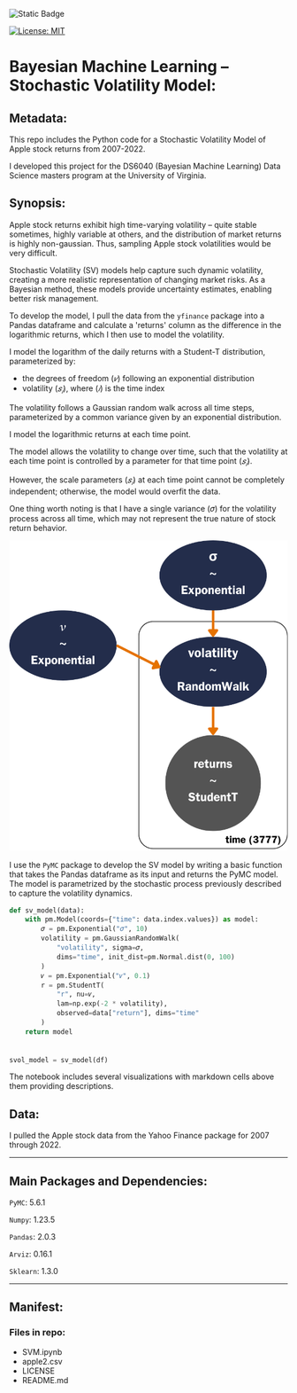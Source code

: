 ![Static Badge](https://img.shields.io/badge/Repo_Status%3A-Final_Release-blue?style=flat&logo=data%3Aimage%2Fpng%3Bbase64%2CiVBORw0KGgoAAAANSUhEUgAAAC0AAAAiCAMAAAD8kqB9AAAClFBMVEUAAAD%2F%2F%2F%2FBYzTCysr2WxvyQRLnSibjUy3VZSLbQyvSjHHIjEX5%2F%2F%2F5%2B%2FvIz9D8%2F%2F%2F4WhryWRz3QBHxUR7ySh%2FxbBjsTiHwbxnnTCXVQiz96eTg4N%2Fd3dzL0tH0XDPFzc32SRv0UB%2F3WRr4XRn1SR32VBv1Uhz0TB71URz0QBDySh3%2FYAP4ZxT1YxnwXRz0ZxnvTh7vVR7yPhDxQhfrTB%2FcVCLfRSzUUCfdPCbLciPQOjLu8fHc5OXn5eT85uHj4uHY19bKt6%2F3WBv2Uhv0WS%2F1TSDyWjT0Sx33XBr3Vhv0Vxz3XRr3Xhr1Uhv0Ux30SRv0Whv3Yhn2Xhr0UhzzPg%2F2RBb0Tx7zPg%2FzPg7zUR33YxjyTh%2F7XgL6WQDxTh%2FwVB%2F3Pw%2FzPA3wTh7zYRv1aBntTCDxXhzrTx%2FwSh7oYCDxaxjuTiDmSyHsWR7rPxnoQiXnchrmehr%2B9%2FTs7%2FD%2B7unW2djQ19jm2dbHxcLKuLD3v6%2FJrKL1SRvvelv25ePBxML7aRfg7%2FbS5ezY7PDA1t32VBv2UBz0SR70QxT0QxT0QxT2VRv1VRz3Yhn1Sx34VRvyTB%2F1Sh71Rhj2Uhz2TBj3YRn3Yxn1RBb5ZBfxTB%2F2ZBn7Zgz4Zhj4QhPuWB30ZBrySR3yXhzvSyDvWRv3PxDvTR%2F0WRzyYhvyPQ32aRryahrvViDuYhnxQRPzbRrsRh%2FYXSPuchnrcxjRp5vqbEr5v6%2F0cU3wWDD849vQqqD3pI32n4b2moDfhmznlmTocVD0XjX5Vhrl5ubKtKvirZ%2FPpprTpZbWnI%2F8q3z2lnv4lHn5pXXwn27fhGrfgmjlkF%2F5klzmclPjcFD1bUn0Z0Ptd0H3bDb0VCr0WyT4WRn7YRf4PQvBMCeZAAAAs3RSTlMA%2FQj72VQnHBIPBgX%2B%2Fv78%2BKqajGI0LyolBv7%2B%2Fv79%2FPX09PTu287Cv7%2B1oqCTi394c1pONCIYFRINCv7%2B%2Fv7%2B%2Fv79%2Ffv39fHw7evp4uHS0M%2FMysXFwbq4s7Cwq6SimpGQgX59eHJoYFlRUElHRD8sGRX%2B%2Fv7%2B%2Fv7%2B%2Fv7%2B%2Fv38%2FPv6%2Bvn57u3p4%2BLd19bV0tLNzcrIwsC5trSnp6eioJ%2Bem5uVlZWRkIiDbmlcS0tEOTQjHZlkpy4AAAI7SURBVDjLYqAPyBHU0Y6NjZlvCuZxLp%2BtrR2jI5iOS7nWjX2nT1xQ5ARzuKdc3Xf%2BzDV%2Fdlyq2dt3NvHbqUhAzJ50vKWxzi0Pt1sSttRLM25bAWYbbXd0YDwVgcflEirH%2BHi2dpoBmVyhe%2BWtd7isBTLxGM4MNDyRQZKBdXtlKf%2FJCLzBwua%2BGWh4BzsDE8RoY%2FyhuGQLsz3%2F5USg0Y4yjHvCufCrZlPYLMuztYt9%2Bjk%2BXjs5Y0JRJAQ0nHFbiNthaaDRQD4RhlfdPsvHKyXHSjj%2BhfYz2xbVVtsw7tbkIqxaAmg4b3kFwmjChh%2BSgRhNGIi57iyTKS45YIRDHiAONMMvyjvw70Iz2hzOMs3kQDX8qI3UARRXc2duQJLXW4MsN%2FdS864QJiQBUb1cZHnTeQvFETwTxSNXkFxdoCdoguZ2wwDdjXDOguvqcKMLkwOEOTG8mh%2FpoysOM7xGBMrapM8SnIM1aDL8PGat4waxJFPZIe7V9fZNlcQRklYiagKB%2BqLcEJ74yqlKqklmeGLGyjjSU3laimiB%2BCrAoryVwkTMgYGHUzHIUjMDr1sNPso3BeLZcKpjMmfisEwTzErRiQpUVurXmNgm0Dtjjn7WsuRCDqAMWvj1%2BAWxsHgcdPJUnRwnst6CwVIsQ1ij28vpoAALS5Ca6mIU1aujVaINklp9s%2FMtkEQ52fKCneMN4tzDDNGcsmiCsIZzGoYLcxXVhNW1mNCFLZb6q2MrILO1%2BmZKYPMorlBlIBcAACpxj1lvNSqgAAAAAElFTkSuQmCC&labelColor=%23232D4B&color=%23E57200)

[![License: MIT](https://img.shields.io/badge/License-MIT-yellow.svg)](https://opensource.org/licenses/MIT)

# Bayesian Machine Learning – Stochastic Volatility Model:

## Metadata:

This repo includes the Python code for a Stochastic Volatility Model of Apple stock returns from 2007-2022.

I developed this project for the DS6040 (Bayesian Machine Learning) Data Science masters program at the University of Virginia.

## Synopsis:

Apple stock returns exhibit high time-varying volatility – quite stable sometimes, highly variable at others, and the distribution of market returns is highly non-gaussian. Thus, sampling Apple stock volatilities would be very difficult.

Stochastic Volatility (SV) models help capture such dynamic volatility, creating a more realistic representation of changing market risks. As a Bayesian method, these models provide uncertainty estimates, enabling better risk management.

To develop the model, I pull the data from the `yfinance` package into a Pandas dataframe and calculate a 'returns' column as the difference in the logarithmic returns, which I then use to model the volatility.

I model the logarithm of the daily returns with a Student-T distribution, parameterized by:
- the degrees of freedom ($𝜈$) following an exponential distribution 
- volatility ($𝑠_𝑖$), where ($𝑖$) is the time index 

The volatility follows a Gaussian random walk across all time steps, parameterized by a common variance given by an exponential distribution.

I model the logarithmic returns at each time point. 

The model allows the volatility to change over time, such that the volatility at each time point is controlled by a parameter for that time point ($𝑠_𝑖$). 

However, the scale parameters ($𝑠_𝑖$) at each time point cannot be completely independent; otherwise, the model would overfit the data.

One thing worth noting is that I have a single variance (𝜎) for the volatility process across all time, which may not represent the true nature of stock return behavior.

<div align="center">
    <img src="images/plat_not.png">
</div>
<p align="center">

I use the `PyMC` package to develop the SV model by writing a basic function that takes the Pandas dataframe as its input and returns the PyMC model. The model is parametrized by the stochastic process previously described to capture the volatility dynamics.

```python
def sv_model(data):
    with pm.Model(coords={"time": data.index.values}) as model:
        𝜎 = pm.Exponential("𝜎", 10)
        volatility = pm.GaussianRandomWalk(
            "volatility", sigma=𝜎, 
            dims="time", init_dist=pm.Normal.dist(0, 100)
        )
        𝜈 = pm.Exponential("𝜈", 0.1)
        r = pm.StudentT(
            "r", nu=𝜈, 
            lam=np.exp(-2 * volatility), 
            observed=data["return"], dims="time"
        )
    return model


svol_model = sv_model(df)
```

The notebook includes several visualizations with markdown cells above them providing descriptions.

## Data:

I pulled the Apple stock data from the Yahoo Finance package for 2007 through 2022.

- - - -
## Main Packages and Dependencies:

`PyMC`:     5.6.1

`Numpy`:    1.23.5

`Pandas`:   2.0.3

`Arviz`:    0.16.1

`Sklearn`:  1.3.0
- - - -

## Manifest:

### Files in repo:
* SVM.ipynb
* apple2.csv
* LICENSE
* README.md
